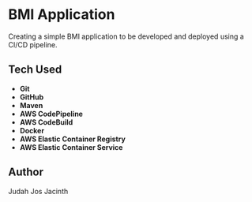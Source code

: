 # BMI Application

Creating a simple BMI application to be developed and deployed using a CI/CD pipeline.

## Tech Used

- **Git**
- **GitHub**
- **Maven**
- **AWS CodePipeline**
- **AWS CodeBuild**
- **Docker**
- **AWS Elastic Container Registry**
- **AWS Elastic Container Service**

## Author

Judah Jos Jacinth
